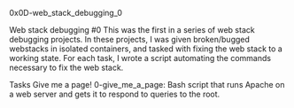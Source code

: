 0x0D-web_stack_debugging_0

Web stack debugging #0 This was the first in a series of web stack debugging projects. In these projects, I was given broken/bugged webstacks in isolated containers, and tasked with fixing the web stack to a working state. For each task, I wrote a script automating the commands necessary to fix the web stack.

Tasks Give me a page! 0-give_me_a_page: Bash script that runs Apache on a web server and gets it to respond to queries to the root.
